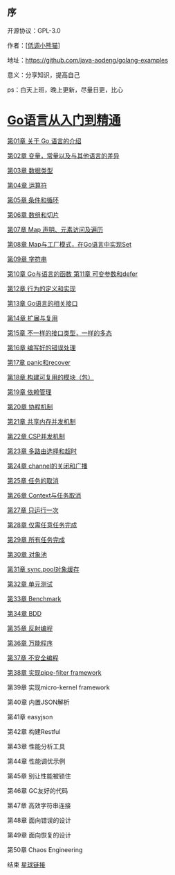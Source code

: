 ## 序
开源协议：GPL-3.0

作者：[<a href="https://github.com/java-aodeng">低调小熊猫</a>]

地址：https://github.com/java-aodeng/golang-examples

意义：分享知识，提高自己

ps：白天上班，晚上更新，尽量日更，比心

<h1><a href="https://github.com/java-aodeng/golang-examples">Go语言从入门到精通</a></h1>

<a href="https://github.com/java-aodeng/golang-examples/blob/master/go-01/1.md">第01章 关于 Go 语言的介绍</a> 

<a href="https://github.com/java-aodeng/golang-examples/blob/master/go-02/1.md">第02章 变量，常量以及与其他语言的差异</a>

<a href="https://github.com/java-aodeng/golang-examples/blob/master/go-03/1.md">第03章 数据类型</a>

<a href="https://github.com/java-aodeng/golang-examples/blob/master/go-04/1.md">第04章 运算符</a>

<a href="https://github.com/java-aodeng/golang-examples/blob/master/go-05/1.md">第05章 条件和循环</a>

<a href="https://github.com/java-aodeng/golang-examples/blob/master/go-06/1.md">第06章 数组和切片</a>

<a href="https://github.com/java-aodeng/golang-examples/blob/master/go-07/1.md">第07章 Map 声明、元素访问及遍历</a>

[第08章 Map与工厂模式，在Go语言中实现Set](https://github.com/java-aodeng/golang-examples/blob/master/go-08/map_ext_test.go) 

[第09章 字符串](https://github.com/java-aodeng/golang-examples/blob/master/go-09/string_test.go) 

[第10章 Go与语言的函数 第11章 可变参数和defer](https://github.com/java-aodeng/golang-examples/blob/master/go-10-11/func_test.go)

[第12章 行为的定义和实现](https://github.com/java-aodeng/golang-examples/blob/master/go-12/encap_test.go)

[第13章 Go语言的相关接口](https://github.com/java-aodeng/golang-examples/blob/master/go-13/interface_test.go)

[第14章 扩展与复用](https://github.com/java-aodeng/golang-examples/blob/master/go-14/extension_test.go) 

[第15章 不一样的接口类型，一样的多态](https://github.com/java-aodeng/golang-examples/blob/master/go-15/empty_interface_test.go) 

[第16章 编写好的错误处理](https://github.com/java-aodeng/golang-examples/blob/master/go-16/err_test.go) 

[第17章 panic和recover](https://github.com/java-aodeng/golang-examples/blob/master/go-17/panic_recover_test.go) 

[第18章 构建可复用的模块（包）](https://github.com/java-aodeng/golang-examples/blob/master/go-18/client/package_test.go)

[第19章 依赖管理](https://github.com/java-aodeng/golang-examples/blob/master/src/go-19/module_package/get_remote_pack_test.go)

[第20章 协程机制](https://github.com/java-aodeng/golang-examples/blob/master/go-20/groutine_test.go)

[第21章 共享内存并发机制](https://github.com/java-aodeng/golang-examples/blob/master/go-21/share_mem_test.go) 

[第22章 CSP并发机制](https://github.com/java-aodeng/golang-examples/blob/master/go-22/async_service_test.go)

[第23章 多路由选择和超时](https://github.com/java-aodeng/golang-examples/blob/master/go-23/select_test.go)

[第24章 channel的关闭和广播](https://github.com/java-aodeng/golang-examples/blob/master/go-24/channel_close_test.go) 

[第25章 任务的取消](https://github.com/java-aodeng/golang-examples/blob/master/go-25/cancel_test.go) 

[第26章 Context与任务取消](https://github.com/java-aodeng/golang-examples/blob/master/go-26/cancel_by_context_test.go)

[第27章 只运行一次](https://github.com/java-aodeng/golang-examples/blob/master/go-27/once_test.go)

[第28章 仅需任意任务完成](https://github.com/java-aodeng/golang-examples/blob/master/go-28/first_response_test.go) 

[第29章 所有任务完成](https://github.com/java-aodeng/golang-examples/blob/master/go-29/all_done_test.go)

[第30章 对象池](https://github.com/java-aodeng/golang-examples/blob/master/go-30/obj_pool_test.go)

[第31章 sync.pool对象缓存](https://github.com/java-aodeng/golang-examples/blob/master/go-31/sync_pool_test.go)

[第32章 单元测试](https://github.com/java-aodeng/golang-examples/blob/master/go-32/function_test.go) 

[第33章 Benchmark](https://github.com/java-aodeng/golang-examples/blob/master/go-33/benchmark_test.go)

[第34章 BDD](https://github.com/java-aodeng/golang-examples/blob/master/go-34/bdd_test.go) 

[第35章 反射编程](https://github.com/java-aodeng/golang-examples/blob/master/go-35/reflect_test.go)

[第36章 万能程序](https://github.com/java-aodeng/golang-examples/blob/master/go-36/flexible_reflect_test.go)

[第37章 不安全编程](https://github.com/java-aodeng/golang-examples/blob/master/go-37/unsafe_test.go)

[第38章 实现pipe-filter framework](https://github.com/java-aodeng/golang-examples/blob/master/src/go-38/pipe_filter_test.go)

第39章 实现micro-kernel framework

第40章 内置JSON解析 

第41章 easyjson

第42章 构建Restful 

第43章 性能分析工具

第44章 性能调优示例

第45章 别让性能被锁住 

第46章 GC友好的代码

第47章 高效字符串连接

第48章 面向错误的设计 

第49章 面向恢复的设计

第50章 Chaos Engineering 

结束 <a href="https://t.zsxq.com/meIqVzj">星球链接</a>
